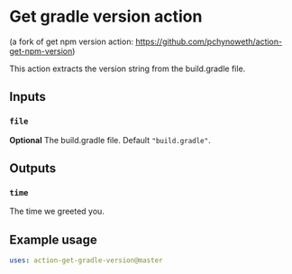 # Get gradle version action 
(a fork of get npm version action: https://github.com/pchynoweth/action-get-npm-version)

This action extracts the version string from the build.gradle file.

## Inputs

### `file`

**Optional** The build.gradle file. Default `"build.gradle"`.

## Outputs

### `time`

The time we greeted you.

## Example usage

```yaml
uses: action-get-gradle-version@master
```
